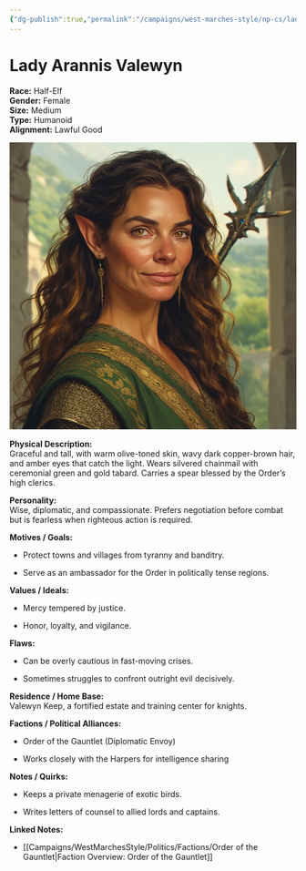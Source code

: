 ```yaml
---
{"dg-publish":true,"permalink":"/campaigns/west-marches-style/np-cs/lady-valewyn/"}
---
```


# Lady Arannis Valewyn

**Race:** Half-Elf  
**Gender:** Female  
**Size:** Medium  
**Type:** Humanoid  
**Alignment:** Lawful Good

![Arannis_Valewyn.jpg](/img/user/_assets/WestMarchesStyle/NPC%20Portraits/Arannis_Valewyn.jpg)

**Physical Description:**  
Graceful and tall, with warm olive-toned skin, wavy dark copper-brown hair, and amber eyes that catch the light. Wears silvered chainmail with ceremonial green and gold tabard. Carries a spear blessed by the Order’s high clerics.

**Personality:**  
Wise, diplomatic, and compassionate. Prefers negotiation before combat but is fearless when righteous action is required.

**Motives / Goals:**

- Protect towns and villages from tyranny and banditry.
    
- Serve as an ambassador for the Order in politically tense regions.
    

**Values / Ideals:**

- Mercy tempered by justice.
    
- Honor, loyalty, and vigilance.
    

**Flaws:**

- Can be overly cautious in fast-moving crises.
    
- Sometimes struggles to confront outright evil decisively.
    

**Residence / Home Base:**  
Valewyn Keep, a fortified estate and training center for knights.

**Factions / Political Alliances:**

- Order of the Gauntlet (Diplomatic Envoy)
    
- Works closely with the Harpers for intelligence sharing
    

**Notes / Quirks:**

- Keeps a private menagerie of exotic birds.
    
- Writes letters of counsel to allied lords and captains.
    

**Linked Notes:**

- [[Campaigns/WestMarchesStyle/Politics/Factions/Order of the Gauntlet\|Faction Overview: Order of the Gauntlet]]